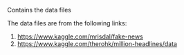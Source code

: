 Contains the data files

The data files are from the following links:

1. https://www.kaggle.com/mrisdal/fake-news
2. https://www.kaggle.com/therohk/million-headlines/data
